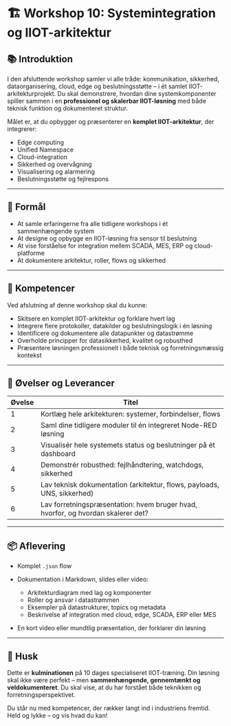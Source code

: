 # 🏗️ Workshop 10: Systemintegration og IIOT-arkitektur

## 📚 Introduktion

I den afsluttende workshop samler vi alle tråde: kommunikation, sikkerhed, dataorganisering, cloud, edge og beslutningsstøtte – i ét samlet IIOT-arkitekturprojekt. Du skal demonstrere, hvordan dine systemkomponenter spiller sammen i en **professionel og skalerbar IIOT-løsning** med både teknisk funktion og dokumenteret struktur.

Målet er, at du opbygger og præsenterer en **komplet IIOT-arkitektur**, der integrerer:

* Edge computing
* Unified Namespace
* Cloud-integration
* Sikkerhed og overvågning
* Visualisering og alarmering
* Beslutningsstøtte og fejlrespons

---

## 🎯 Formål

* At samle erfaringerne fra alle tidligere workshops i ét sammenhængende system
* At designe og opbygge en IIOT-løsning fra sensor til beslutning
* At vise forståelse for integration mellem SCADA, MES, ERP og cloud-platforme
* At dokumentere arkitektur, roller, flows og sikkerhed

---

## 🧠 Kompetencer

Ved afslutning af denne workshop skal du kunne:

* Skitsere en komplet IIOT-arkitektur og forklare hvert lag
* Integrere flere protokoller, datakilder og beslutningslogik i én løsning
* Identificere og dokumentere alle datapunkter og datastrømme
* Overholde principper for datasikkerhed, kvalitet og robusthed
* Præsentere løsningen professionelt i både teknisk og forretningsmæssig kontekst

---

## 🧩 Øvelser og Leverancer

| Øvelse | Titel                                                                            |
| ------ | -------------------------------------------------------------------------------- |
| 1      | Kortlæg hele arkitekturen: systemer, forbindelser, flows                         |
| 2      | Saml dine tidligere moduler til én integreret Node-RED løsning                   |
| 3      | Visualisér hele systemets status og beslutninger på ét dashboard                 |
| 4      | Demonstrér robusthed: fejlhåndtering, watchdogs, sikkerhed                       |
| 5      | Lav teknisk dokumentation (arkitektur, flows, payloads, UNS, sikkerhed)          |
| 6      | Lav forretningspræsentation: hvem bruger hvad, hvorfor, og hvordan skalerer det? |

---

## 📦 Aflevering

* Komplet `.json` flow
* Dokumentation i Markdown, slides eller video:

  * Arkitekturdiagram med lag og komponenter
  * Roller og ansvar i datastrømmen
  * Eksempler på datastrukturer, topics og metadata
  * Beskrivelse af integration med cloud, edge, SCADA, ERP eller MES
* En kort video eller mundtlig præsentation, der forklarer din løsning

---

## 📢 Husk

Dette er **kulminationen** på 10 dages specialiseret IIOT-træning. Din løsning skal ikke være perfekt – men **sammenhængende, gennemtænkt og veldokumenteret**. Du skal vise, at du har forstået både teknikken og forretningsperspektivet.

Du står nu med kompetencer, der rækker langt ind i industriens fremtid. Held og lykke – og vis hvad du kan!

